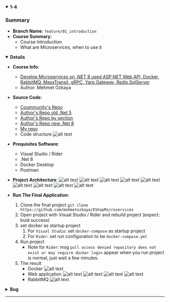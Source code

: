<details open>
<summary id="1-4"><strong>1-4</strong></summary>

### Summary
- **Branch Name**: `feature/01_introduction`
- **Course Summary**:
  - Course Introduction
  - What are Microservices, when to use it

<details open>
<summary><strong>Details</strong></summary>

- **Course Info**:
  - [Develop Microservices on .NET 8 used ASP.NET Web API, Docker, RabbitMQ, MassTransit, gRPC, Yarp Gateway, Redis,SqlServer](https://atp.udemy.com/course/microservices-architecture-and-implementation-on-dotnet/learn/lecture/42551424#overview)
  - Author: Mehmet Ozkaya

- **Source Code**:
  - [Coummunity's Repo](https://github.com/aspnetrun/run-aspnetcore-microservices)
  - [Author's Repo old .Net 5](https://github.com/mehmetozkaya/AspnetMicroservices)
  - [Author's Repo by section](https://github.com/mehmetozkaya/EShopMicroservices-Udemy-Sections)
  - [Author's Repo new .Net 8](https://github.com/mehmetozkaya/EShopMicroservices)
  - [My repo](https://github.com/VHTrung52/04_Basic_Microservice_1)
  - Code structure
    ![alt text](img/1-4/image-8.png)
  
- **Prequisites Software**:
  - Visual Studio / Rider
  - .Net 8
  - Docker Desktop
  - Postman

- **Project Architecture**:
![alt text](img/1-4/1734321999000-e6a3e4a3-3edf-46fe-9d11-d6cd0e5feb28_34.jpg)
![alt text](img/common/1734321999000-e6a3e4a3-3edf-46fe-9d11-d6cd0e5feb28_15.jpg) 
![alt text](img/common/1734321999000-e6a3e4a3-3edf-46fe-9d11-d6cd0e5feb28_16.jpg) 
![alt text](img/common/1734321999000-e6a3e4a3-3edf-46fe-9d11-d6cd0e5feb28_17.jpg) 
![alt text](img/common/1734321999000-e6a3e4a3-3edf-46fe-9d11-d6cd0e5feb28_18.jpg) 
![alt text](img/common/1734321999000-e6a3e4a3-3edf-46fe-9d11-d6cd0e5feb28_19.jpg) 
![alt text](img/common/1734321999000-e6a3e4a3-3edf-46fe-9d11-d6cd0e5feb28_20.jpg) 
![alt text](img/common/1734321999000-e6a3e4a3-3edf-46fe-9d11-d6cd0e5feb28_21.jpg)
![alt text](img/common/1734321999000-e6a3e4a3-3edf-46fe-9d11-d6cd0e5feb28_22.jpg) 


- **Run The Final Application**:
  1. Clone the final project
  ```git clone https://github.com/mehmetozkaya/EShopMicroservices```
  2. Open project with Visual Studio / Rider and rebuild project (expect: buid success)
  3. set docker as startup project
      1. For `Visual Studio`: set `docker-compose` as startup project 
      2. For `Rider`: set run configuration to be `docker-compose.yml`
  4. Run project
      - Note for `Rider`: msg `pull access denied repository does not exist or may require docker login` appear when you run project is normal, just wait a few minutes.
  5. The result
      - Docker
      ![alt text](img/1-4/image-2.png)
      - Web application
      ![alt text](img/1-4/image-3.png)
      ![alt text](img/1-4/image-4.png)
      ![alt text](img/1-4/image-5.png)
      ![alt text](img/1-4/image-6.png)
      - RabbitMQ
      ![alt text](img/1-4/image-7.png)
</details>

<details>
<summary><strong>Bug</strong></summary>

  - **Bug 1**: Github stop using password.
    - Problem: 
      - Starting from August 13, 2021, GitHub has stopped accepting passwords for verifying Git operations on user accounts.
      - Push code using SourceTree return 403
    - Solution: 
      - Use personal access token instead of password for github
      - [how to create and add github personal access token to SourceTree](https://www.youtube.com/watch?v=y-1UU1gz0FU&ab_channel=NickGraham)
        - Note: other way to add it is via SourceTree -> Tools -> Options -> Authentication. This will return login failed or smth like that but actually it still work :v
        - ![alt text](img/1-4/image.png)
  - **Bug 2**: Run project using Rider and docker-compose show `pull access denied repository does not exist or may require docker login`
    - Problem: 
      - using `Rider` and run project using docker-compose show msg `pull access denied repository does not exist or may require docker login`
      - ![alt text](img/1-4/image-1.png)
    - Solution:
      - Just wait for Rider to pull the available container then it will build and pull the other. This error should not happen. You can try Visual Studio if there is any problem.
</details>
</details>

---
